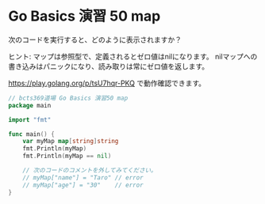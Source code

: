 # Go Basics 演習 50 map

次のコードを実行すると、どのように表示されますか？

ヒント: マップは参照型で、定義されるとゼロ値はnilになります。 nilマップへの書き込みはパニックになり、読み取りは常にゼロ値を返します。

https://play.golang.org/p/tsU7hqr-PKQ で動作確認できます。

```go
// bcts369道場 Go Basics 演習50 map
package main

import "fmt"

func main() {
	var myMap map[string]string
	fmt.Println(myMap)
	fmt.Println(myMap == nil)

    // 次のコードのコメントを外してみてください。
	// myMap["name"] = "Taro" // error
	// myMap["age"] = "30"    // error
}
```
